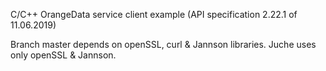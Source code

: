 C/C++ OrangeData service client example (API specification 2.22.1 of 11.06.2019)

Branch master depends on openSSL, curl & Jannson libraries. Juche uses only openSSL & Jannson.
